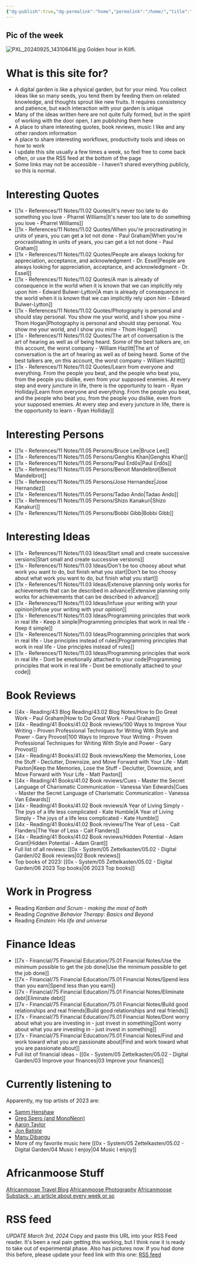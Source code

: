 ```yaml
---
{"dg-publish":true,"dg-permalink":"home","permalink":"/home/","title":"AfricanMoose Digital Garden","tags":["gardenEntry"],"dgShowFileTree":true,"created":"2024-09-26T17:33:12.288+03:00","updated":"2024-10-13T19:28:08.991+03:00"}
---
```


## Pic of the week 
![PXL_20240925_143106416.jpg](/img/user/0x%20-%20System/05%20Zettelkasten/05.03%20-%20Publish%20digital%20garden%20resource%20folder/PXL_20240925_143106416.jpg)
Golden hour in Kilifi.

# What is this site for?

- A digital garden is like a physical garden, but for your mind. You collect ideas like so many seeds, you tend them by feeding them on related knowledge, and thoughts sprout like new fruits. It requires consistency and patience, but each interaction with your garden is unique
- Many of the ideas written here are not quite fully formed, but in the spirit of working with the door open, I am publishing them here
- A place to share interesting quotes, book reviews, music I like and any other random information
- A place to share interesting workflows, productivity tools and ideas on how to work
- I update this site usually a few times a week, so feel free to come back often, or use the RSS feed at the bottom of the page
- Some links may not be accessible - I haven't shared everything publicly, so this is normal.


# Interesting Quotes

- [[1x - References/11 Notes/11.02 Quotes/It's never too late to do something you love - Pharrel Williams\|It's never too late to do something you love - Pharrel Williams]]
- [[1x - References/11 Notes/11.02 Quotes/When you're procrastinating in units of years, you can get a lot not done - Paul Graham\|When you're procrastinating in units of years, you can get a lot not done - Paul Graham]]
- [[1x - References/11 Notes/11.02 Quotes/People are always looking for appreciation, acceptance, and acknowledgment - Dr. Essel\|People are always looking for appreciation, acceptance, and acknowledgment - Dr. Essel]]
- [[1x - References/11 Notes/11.02 Quotes/A man is already of consequence in the world when it is known that we can implicitly rely upon him - Edward Bulwer-Lytton\|A man is already of consequence in the world when it is known that we can implicitly rely upon him - Edward Bulwer-Lytton]]
- [[1x - References/11 Notes/11.02 Quotes/Photography is personal and should stay personal. You show me your world, and I show you mine - Thom Hogan\|Photography is personal and should stay personal. You show me your world, and I show you mine - Thom Hogan]]
- [[1x - References/11 Notes/11.02 Quotes/The art of conversation is the art of hearing as well as of being heard. Some of the best talkers are, on this account, the worst company - William Hazlitt\|The art of conversation is the art of hearing as well as of being heard. Some of the best talkers are, on this account, the worst company - William Hazlitt]]
- [[1x - References/11 Notes/11.02 Quotes/Learn from everyone and everything. From the people you beat, and the people who beat you, from the people you dislike, even from your supposed enemies. At every step and every juncture in life, there is the opportunity to learn - Ryan Holliday\|Learn from everyone and everything. From the people you beat, and the people who beat you, from the people you dislike, even from your supposed enemies. At every step and every juncture in life, there is the opportunity to learn - Ryan Holliday]]


# Interesting Persons

- [[1x - References/11 Notes/11.05 Persons/Bruce Lee\|Bruce Lee]]
- [[1x - References/11 Notes/11.05 Persons/Genghis Khan\|Genghis Khan]]
- [[1x - References/11 Notes/11.05 Persons/Paul Erdős\|Paul Erdős]]
- [[1x - References/11 Notes/11.05 Persons/Benoit Mandelbrot\|Benoit Mandelbrot]]
- [[1x - References/11 Notes/11.05 Persons/Jose Hernandez\|Jose Hernandez]]
- [[1x - References/11 Notes/11.05 Persons/Tadao Ando\|Tadao Ando]]
- [[1x - References/11 Notes/11.05 Persons/Shizo Kanakuri\|Shizo Kanakuri]]
- [[1x - References/11 Notes/11.05 Persons/Bobbi Gibb\|Bobbi Gibb]]

# Interesting Ideas

- [[1x - References/11 Notes/11.03 Ideas/Start small and create successive versions\|Start small and create successive versions]]
- [[1x - References/11 Notes/11.03 Ideas/Don't be too choosy about what work you want to do, but finish what you start\|Don't be too choosy about what work you want to do, but finish what you start]]
- [[1x - References/11 Notes/11.03 Ideas/Extensive planning only works for achievements that can be described in advance\|Extensive planning only works for achievements that can be described in advance]]
- [[1x - References/11 Notes/11.03 Ideas/Infuse your writing with your opinion\|Infuse your writing with your opinion]]
- [[1x - References/11 Notes/11.03 Ideas/Programming principles that work in real life - Keep it simple\|Programming principles that work in real life - Keep it simple]]
- [[1x - References/11 Notes/11.03 Ideas/Programming principles that work in real life - Use principles instead of rules\|Programming principles that work in real life - Use principles instead of rules]]
- [[1x - References/11 Notes/11.03 Ideas/Programming principles that work in real life - Dont be emotionally attached to your code\|Programming principles that work in real life - Dont be emotionally attached to your code]]

# Book Reviews
- [[4x - Reading/43 Blog Reading/43.02 Blog Notes/How to Do Great Work - Paul Graham\|How to Do Great Work - Paul Graham]]
- [[4x - Reading/41 Books/41.02 Book reviews/100 Ways to Improve Your Writing - Proven Professional Techniques for Writing With Style and Power - Gary Provost\|100 Ways to Improve Your Writing - Proven Professional Techniques for Writing With Style and Power - Gary Provost]]
- [[4x - Reading/41 Books/41.02 Book reviews/Keep the Memories, Lose the Stuff - Declutter, Downsize, and Move Forward with Your Life - Matt Paxton\|Keep the Memories, Lose the Stuff - Declutter, Downsize, and Move Forward with Your Life - Matt Paxton]]
- [[4x - Reading/41 Books/41.02 Book reviews/Cues - Master the Secret Language of Charismatic Communication - Vanessa Van Edwards\|Cues - Master the Secret Language of Charismatic Communication - Vanessa Van Edwards]]
- [[4x - Reading/41 Books/41.02 Book reviews/A Year of Living Simply - The joys of a life less complicated - Kate Humble\|A Year of Living Simply - The joys of a life less complicated - Kate Humble]]
- [[4x - Reading/41 Books/41.02 Book reviews/The Year of Less - Cait Flanders\|The Year of Less - Cait Flanders]]
- [[4x - Reading/41 Books/41.02 Book reviews/Hidden Potential - Adam Grant\|Hidden Potential - Adam Grant]]
- Full list of all reviews: [[0x - System/05 Zettelkasten/05.02 - Digital Garden/02 Book reviews\|02 Book reviews]]
- Top books of 2023: [[0x - System/05 Zettelkasten/05.02 - Digital Garden/06 2023 Top books\|06 2023 Top books]]

# Work in Progress

- Reading _Kanban and Scrum - making the most of both_
- Reading _Cognitive Behavior Therapy: Basics and Beyond_
- Reading _Einstein: His life and universe_

# Finance Ideas

- [[7x - Financial/75 Financial Education/75.01 Financial Notes/Use the minimum possible to get the job done\|Use the minimum possible to get the job done]]
- [[7x - Financial/75 Financial Education/75.01 Financial Notes/Spend less than you earn\|Spend less than you earn]]
- [[7x - Financial/75 Financial Education/75.01 Financial Notes/Eliminate debt\|Eliminate debt]]
- [[7x - Financial/75 Financial Education/75.01 Financial Notes/Build good relationships and real friends\|Build good relationships and real friends]]
- [[7x - Financial/75 Financial Education/75.01 Financial Notes/Dont worry about what you are investing in - just invest in something\|Dont worry about what you are investing in - just invest in something]]
- [[7x - Financial/75 Financial Education/75.01 Financial Notes/Find and work toward what you are passionate about\|Find and work toward what you are passionate about]]
- Full list of financial ideas - [[0x - System/05 Zettelkasten/05.02 - Digital Garden/03 Improve your finances\|03 Improve your finances]]

# Currently listening to

Apparently, my top artists of 2023 are:
- [Samm Henshaw](https://www.youtube.com/watch?v=I_8-P4eZ1jA)
- [Greg Spero (and MonoNeon)](https://www.youtube.com/watch?v=S6_EMdSs45k)
- [Aaron Taylor](https://www.youtube.com/watch?v=7Tln_B11HgQ)
- [Jon Batiste](https://www.youtube.com/watch?v=ze4xcmBFvaE)
- [Manu Dibangu](https://www.youtube.com/watch?v=HV2hfn-TS14)
- More of my favorite music here [[0x - System/05 Zettelkasten/05.02 - Digital Garden/04 Music I enjoy\|04 Music I enjoy]]

# Africanmoose Stuff

[Africanmoose Travel Blog](https://africanmoose.blogspot.com)
[Africanmoose Photography](http://Africanmoose.com)
[Africanmoose Substack - an article about every week or so](https://africanmoose.substack.com)

# RSS feed

*UPDATE March 3rd, 2024* Copy and paste this URL into your RSS Feed reader. It's been a real pain getting this working, but I think now it is ready to take out of experimental phase. Also has pictures now. If you had done this before, please update your feed link with this one:
[RSS feed](https://africanmoose.netlify.app/feed.xml)
